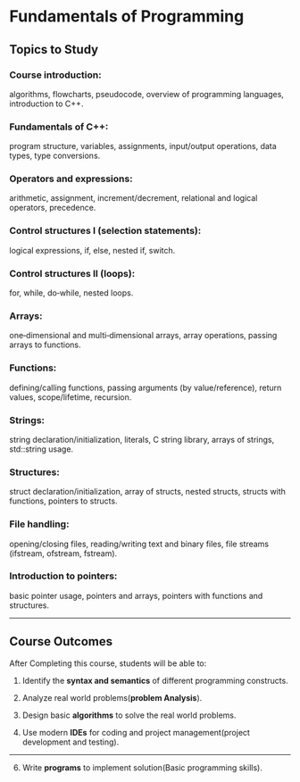# Fundamentals of Programming


## Topics to Study

### Course introduction:

algorithms, flowcharts, pseudocode, overview of programming languages, introduction to C++.


### Fundamentals of C++:

program structure, variables, assignments, input/output operations, data types, type conversions.


### Operators and expressions:

arithmetic, assignment, increment/decrement, relational and logical operators, precedence.


### Control structures I (selection statements):

logical expressions, if, else, nested if, switch.


### Control structures II (loops):

for, while, do‑while, nested loops.


### Arrays: 

one‑dimensional and multi‑dimensional arrays, array operations, passing arrays to functions.


### Functions:

defining/calling functions, passing arguments (by value/reference), return values, scope/lifetime, recursion.


### Strings: 

string declaration/initialization, literals, C string library, arrays of strings, std::string usage.


### Structures:

struct declaration/initialization, array of structs, nested structs, structs with functions, pointers to structs.


### File handling: 

opening/closing files, reading/writing text and binary files, file streams (ifstream, ofstream, fstream).


### Introduction to pointers: 

basic pointer usage, pointers and arrays, pointers with functions and structures.



---

## Course Outcomes

After Completing this course, students will be able to:

1. Identify the **syntax and semantics** of different  programming constructs.

2. Analyze real world problems(**problem Analysis**).
   
3. Design basic **algorithms** to solve the real world problems.
   
4. Use modern **IDEs** for coding and project management(project development and testing).

---
   
6. Write **programs** to implement solution(Basic programming skills).
